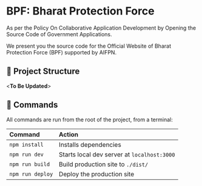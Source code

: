 # BPF: Bharat Protection Force

As per the Policy On Collaborative Application Development by Opening the Source Code of Government Applications.

We present you the source code for the Official Website of Bharat Protection Force (BPF) supported by AIFPN.

## 🚀 Project Structure

<**To Be Updated**>

## 🧞 Commands

All commands are run from the root of the project, from a terminal:

| Command          | Action                                      |
| :--------------- | :------------------------------------------ |
| `npm install`    | Installs dependencies                       |
| `npm run dev`    | Starts local dev server at `localhost:3000` |
| `npm run build`  | Build production site to `./dist/`          |
| `npm run deploy` | Deploy the production site                  |
